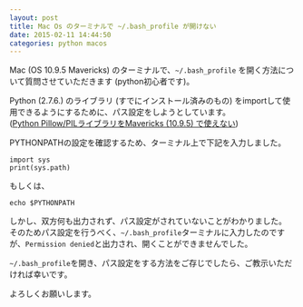 ```yaml
---
layout: post
title: Mac Os のターミナルで ~/.bash_profile が開けない
date: 2015-02-11 14:44:50
categories: python macos
---
```

<p>Mac (OS 10.9.5 Mavericks) のターミナルで、<code>~/.bash_profile</code> を開く方法について質問させていただきます (python初心者です)。</p>

<p>Python (2.7.6.) のライブラリ (すでにインストール済みのもの) をimportして使用できるようにするために、パス設定をしようとしています。<br>
(<a href="https://ja.stackoverflow.com/questions/5875/python-pillow-pil%E3%83%A9%E3%82%A4%E3%83%96%E3%83%A9%E3%83%AA%E3%82%92mavericks-10-9-5-%E3%81%A7%E4%BD%BF%E3%81%88%E3%81%AA%E3%81%84">Python Pillow/PILライブラリをMavericks (10.9.5) で使えない</a>)</p>

<p>PYTHONPATHの設定を確認するため、ターミナル上で下記を入力しました。</p>

<pre><code>import sys
print(sys.path)
</code></pre>

<p>もしくは、</p>

<pre><code>echo $PYTHONPATH
</code></pre>

<p>しかし、双方何も出力されず、パス設定がされていないことがわかりました。<br>
そのためパス設定を行うべく、<code>~/.bash_profile</code>ターミナルに入力したのですが、<code>Permission denied</code>と出力され、開くことができませんでした。</p>

<p><code>~/.bash_profile</code>を開き、パス設定をする方法をご存じでしたら、ご教示いただければ幸いです。</p>

<p>よろしくお願いします。</p>
